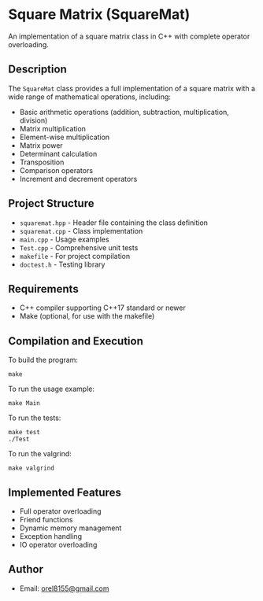 # Square Matrix (SquareMat)

An implementation of a square matrix class in C++ with complete operator overloading.

## Description

The `SquareMat` class provides a full implementation of a square matrix with a wide range of mathematical operations, including:
- Basic arithmetic operations (addition, subtraction, multiplication, division)
- Matrix multiplication
- Element-wise multiplication
- Matrix power
- Determinant calculation
- Transposition
- Comparison operators
- Increment and decrement operators

## Project Structure

- `squaremat.hpp` - Header file containing the class definition
- `squaremat.cpp` - Class implementation
- `main.cpp` - Usage examples
- `Test.cpp` - Comprehensive unit tests
- `makefile` - For project compilation
- `doctest.h` - Testing library

## Requirements

- C++ compiler supporting C++17 standard or newer
- Make (optional, for use with the makefile)

## Compilation and Execution

To build the program:
```
make 
```

To run the usage example:
```
make Main
```

To run the tests:
```
make test
./Test
```
To run the valgrind:
```
make valgrind
```

## Implemented Features

- Full operator overloading
- Friend functions
- Dynamic memory management
- Exception handling
- IO operator overloading

## Author

- Email: orel8155@gmail.com 